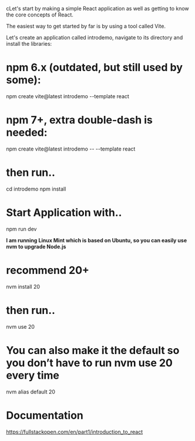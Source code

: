 cLet's start by making a simple React application as well as getting to know the core concepts of React.

The easiest way to get started by far is by using a tool called Vite.

Let's create an application called introdemo, navigate to its directory and install the libraries:

# npm 6.x (outdated, but still used by some):
npm create vite@latest introdemo --template react

# npm 7+, extra double-dash is needed:
npm create vite@latest introdemo -- --template react

# then run..
cd introdemo
npm install

# Start Application with..
npm run dev

**I am running Linux Mint which is based on Ubuntu, so you can easily use nvm to upgrade Node.js**

# recommend 20+
nvm install 20

# then run..
nvm use 20

# You can also make it the default so you don’t have to run nvm use 20 every time
nvm alias default 20

# Documentation
https://fullstackopen.com/en/part1/introduction_to_react
